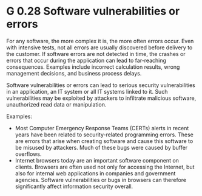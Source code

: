 G 0.28 Software vulnerabilities or errors
===========================================

For any software, the more complex it is, the more often errors occur. Even with intensive tests, not all errors are usually discovered before delivery to the customer. If software errors are not detected in time, the crashes or errors that occur during the application can lead to far-reaching consequences. Examples include incorrect calculation results, wrong management decisions, and business process delays.

Software vulnerabilities or errors can lead to serious security vulnerabilities in an application, an IT system or all IT systems linked to it. Such vulnerabilities may be exploited by attackers to infiltrate malicious software, unauthorized read data or manipulation.

Examples:

* Most Computer Emergency Response Teams (CERTs) alerts in recent years have been related to security-related programming errors. These are errors that arise when creating software and cause this software to be misused by attackers. Much of these bugs were caused by buffer overflows.
* Internet browsers today are an important software component on clients. Browsers are often used not only for accessing the Internet, but also for internal web applications in companies and government agencies. Software vulnerabilities or bugs in browsers can therefore significantly affect information security overall.
